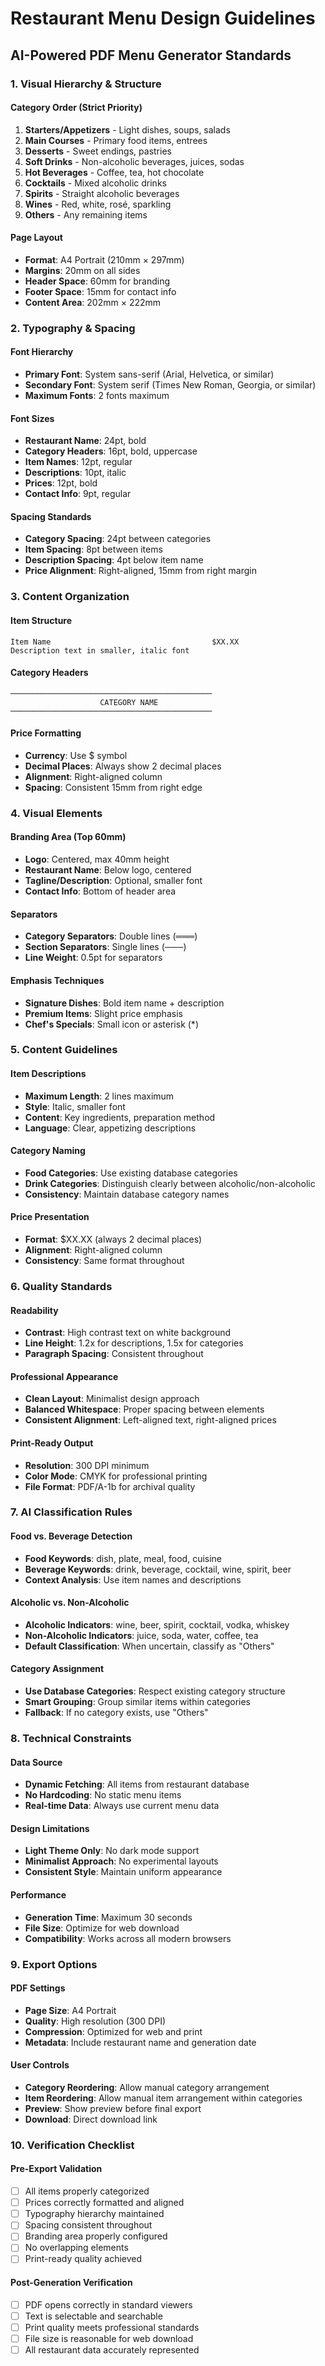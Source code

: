 # Restaurant Menu Design Guidelines
## AI-Powered PDF Menu Generator Standards

### 1. Visual Hierarchy & Structure

#### **Category Order (Strict Priority)**
1. **Starters/Appetizers** - Light dishes, soups, salads
2. **Main Courses** - Primary food items, entrees
3. **Desserts** - Sweet endings, pastries
4. **Soft Drinks** - Non-alcoholic beverages, juices, sodas
5. **Hot Beverages** - Coffee, tea, hot chocolate
6. **Cocktails** - Mixed alcoholic drinks
7. **Spirits** - Straight alcoholic beverages
8. **Wines** - Red, white, rosé, sparkling
9. **Others** - Any remaining items

#### **Page Layout**
- **Format**: A4 Portrait (210mm × 297mm)
- **Margins**: 20mm on all sides
- **Header Space**: 60mm for branding
- **Footer Space**: 15mm for contact info
- **Content Area**: 202mm × 222mm

### 2. Typography & Spacing

#### **Font Hierarchy**
- **Primary Font**: System sans-serif (Arial, Helvetica, or similar)
- **Secondary Font**: System serif (Times New Roman, Georgia, or similar)
- **Maximum Fonts**: 2 fonts maximum

#### **Font Sizes**
- **Restaurant Name**: 24pt, bold
- **Category Headers**: 16pt, bold, uppercase
- **Item Names**: 12pt, regular
- **Descriptions**: 10pt, italic
- **Prices**: 12pt, bold
- **Contact Info**: 9pt, regular

#### **Spacing Standards**
- **Category Spacing**: 24pt between categories
- **Item Spacing**: 8pt between items
- **Description Spacing**: 4pt below item name
- **Price Alignment**: Right-aligned, 15mm from right margin

### 3. Content Organization

#### **Item Structure**
```
Item Name                                    $XX.XX
Description text in smaller, italic font
```

#### **Category Headers**
```
─────────────────────────────────────────────
                    CATEGORY NAME
─────────────────────────────────────────────
```

#### **Price Formatting**
- **Currency**: Use $ symbol
- **Decimal Places**: Always show 2 decimal places
- **Alignment**: Right-aligned column
- **Spacing**: Consistent 15mm from right edge

### 4. Visual Elements

#### **Branding Area (Top 60mm)**
- **Logo**: Centered, max 40mm height
- **Restaurant Name**: Below logo, centered
- **Tagline/Description**: Optional, smaller font
- **Contact Info**: Bottom of header area

#### **Separators**
- **Category Separators**: Double lines (═══)
- **Section Separators**: Single lines (───)
- **Line Weight**: 0.5pt for separators

#### **Emphasis Techniques**
- **Signature Dishes**: Bold item name + description
- **Premium Items**: Slight price emphasis
- **Chef's Specials**: Small icon or asterisk (*)

### 5. Content Guidelines

#### **Item Descriptions**
- **Maximum Length**: 2 lines maximum
- **Style**: Italic, smaller font
- **Content**: Key ingredients, preparation method
- **Language**: Clear, appetizing descriptions

#### **Category Naming**
- **Food Categories**: Use existing database categories
- **Drink Categories**: Distinguish clearly between alcoholic/non-alcoholic
- **Consistency**: Maintain database category names

#### **Price Presentation**
- **Format**: $XX.XX (always 2 decimal places)
- **Alignment**: Right-aligned column
- **Consistency**: Same format throughout

### 6. Quality Standards

#### **Readability**
- **Contrast**: High contrast text on white background
- **Line Height**: 1.2x for descriptions, 1.5x for categories
- **Paragraph Spacing**: Consistent throughout

#### **Professional Appearance**
- **Clean Layout**: Minimalist design approach
- **Balanced Whitespace**: Proper spacing between elements
- **Consistent Alignment**: Left-aligned text, right-aligned prices

#### **Print-Ready Output**
- **Resolution**: 300 DPI minimum
- **Color Mode**: CMYK for professional printing
- **File Format**: PDF/A-1b for archival quality

### 7. AI Classification Rules

#### **Food vs. Beverage Detection**
- **Food Keywords**: dish, plate, meal, food, cuisine
- **Beverage Keywords**: drink, beverage, cocktail, wine, spirit, beer
- **Context Analysis**: Use item names and descriptions

#### **Alcoholic vs. Non-Alcoholic**
- **Alcoholic Indicators**: wine, beer, spirit, cocktail, vodka, whiskey
- **Non-Alcoholic Indicators**: juice, soda, water, coffee, tea
- **Default Classification**: When uncertain, classify as "Others"

#### **Category Assignment**
- **Use Database Categories**: Respect existing category structure
- **Smart Grouping**: Group similar items within categories
- **Fallback**: If no category exists, use "Others"

### 8. Technical Constraints

#### **Data Source**
- **Dynamic Fetching**: All items from restaurant database
- **No Hardcoding**: No static menu items
- **Real-time Data**: Always use current menu data

#### **Design Limitations**
- **Light Theme Only**: No dark mode support
- **Minimalist Approach**: No experimental layouts
- **Consistent Style**: Maintain uniform appearance

#### **Performance**
- **Generation Time**: Maximum 30 seconds
- **File Size**: Optimize for web download
- **Compatibility**: Works across all modern browsers

### 9. Export Options

#### **PDF Settings**
- **Page Size**: A4 Portrait
- **Quality**: High resolution (300 DPI)
- **Compression**: Optimized for web and print
- **Metadata**: Include restaurant name and generation date

#### **User Controls**
- **Category Reordering**: Allow manual category arrangement
- **Item Reordering**: Allow manual item arrangement within categories
- **Preview**: Show preview before final export
- **Download**: Direct download link

### 10. Verification Checklist

#### **Pre-Export Validation**
- [ ] All items properly categorized
- [ ] Prices correctly formatted and aligned
- [ ] Typography hierarchy maintained
- [ ] Spacing consistent throughout
- [ ] Branding area properly configured
- [ ] No overlapping elements
- [ ] Print-ready quality achieved

#### **Post-Generation Verification**
- [ ] PDF opens correctly in standard viewers
- [ ] Text is selectable and searchable
- [ ] Print quality meets professional standards
- [ ] File size is reasonable for web download
- [ ] All restaurant data accurately represented
